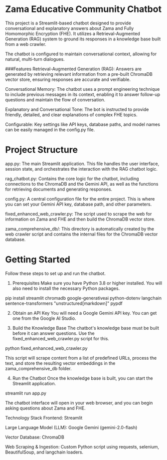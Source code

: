 # Zama Educative Community Chatbot

This project is a Streamlit-based chatbot designed to provide conversational and explanatory answers about Zama and Fully Homomorphic Encryption (FHE). It utilizes a Retrieval-Augmented Generation (RAG) system to ground its responses in a knowledge base built from a web crawler.

The chatbot is configured to maintain conversational context, allowing for natural, multi-turn dialogues.

###Features
Retrieval-Augmented Generation (RAG): Answers are generated by retrieving relevant information from a pre-built ChromaDB vector store, ensuring responses are accurate and verifiable.

Conversational Memory: The chatbot uses a prompt engineering technique to include previous messages in its context, enabling it to answer follow-up questions and maintain the flow of conversation.

Explanatory and Conversational Tone: The bot is instructed to provide friendly, detailed, and clear explanations of complex FHE topics.

Configurable: Key settings like API keys, database paths, and model names can be easily managed in the config.py file.

# Project Structure
app.py: The main Streamlit application. This file handles the user interface, session state, and orchestrates the interaction with the RAG chatbot logic.

rag_chatbot.py: Contains the core logic for the chatbot, including connections to the ChromaDB and the Gemini API, as well as the functions for retrieving documents and generating responses.

config.py: A central configuration file for the entire project. This is where you can set your Gemini API key, database path, and other parameters.

fixed_enhanced_web_crawler.py: The script used to scrape the web for information on Zama and FHE and then build the ChromaDB vector store.

zama_comprehensive_db/: This directory is automatically created by the web crawler script and contains the internal files for the ChromaDB vector database.

# Getting Started
Follow these steps to set up and run the chatbot.

1. Prerequisites
Make sure you have Python 3.8 or higher installed. You will also need to install the necessary Python packages.

pip install streamlit chromadb google-generativeai python-dotenv langchain sentence-transformers "unstructured[markdown]" pypdf

2. Obtain an API Key
You will need a Google Gemini API key. You can get one from the Google AI Studio.

3. Build the Knowledge Base
The chatbot's knowledge base must be built before it can answer questions. Use the fixed_enhanced_web_crawler.py script for this.

python fixed_enhanced_web_crawler.py

This script will scrape content from a list of predefined URLs, process the text, and store the resulting vector embeddings in the zama_comprehensive_db folder.

4. Run the Chatbot
Once the knowledge base is built, you can start the Streamlit application.

streamlit run app.py

The chatbot interface will open in your web browser, and you can begin asking questions about Zama and FHE.

Technology Stack
Frontend: Streamlit

Large Language Model (LLM): Google Gemini (gemini-2.0-flash)

Vector Database: ChromaDB

Web Scraping & Ingestion: Custom Python script using requests, selenium, BeautifulSoup, and langchain loaders.
